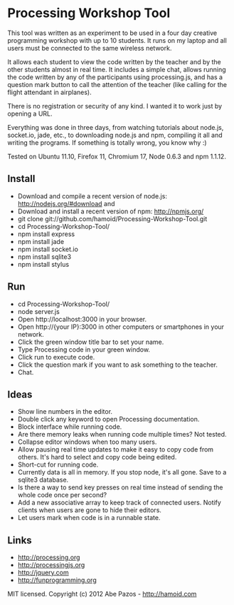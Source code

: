 # Processing Workshop Tool

This tool was written as an experiment to be used in a four day creative programming workshop with up to 10 students. It runs on my laptop and all users must be connected to the same wireless network.

It allows each student to view the code written by the teacher and by the other students almost in real time. It includes a simple chat, allows running the code written by any of the participants using processing.js, and has a question mark button to call the attention of the teacher (like calling for the flight attendant in airplanes).

There is no registration or security of any kind. I wanted it to work just by opening a URL.

Everything was done in three days, from watching tutorials about node.js, socket.io, jade, etc., to downloading node.js and npm, compiling it all and writing the programs. If something is totally wrong, you know why :)

Tested on Ubuntu 11.10, Firefox 11, Chromium 17, Node 0.6.3 and npm 1.1.12.

## Install
* Download and compile a recent version of node.js: http://nodejs.org/#download and
* Download and install a recent version of npm: http://npmjs.org/
* git clone git://github.com/hamoid/Processing-Workshop-Tool.git
* cd Processing-Workshop-Tool/
* npm install express
* npm install jade
* npm install socket.io
* npm install sqlite3
* npm install stylus

## Run
* cd Processing-Workshop-Tool/
* node server.js
* Open http://localhost:3000 in your browser.
* Open http://{your IP}:3000 in other computers or smartphones in your network.
* Click the green window title bar to set your name.
* Type Processing code in your green window.
* Click run to execute code.
* Click the question mark if you want to ask something to the teacher.
* Chat.

## Ideas
* Show line numbers in the editor.
* Double click any keyword to open Processing documentation.
* Block interface while running code.
* Are there memory leaks when running code multiple times? Not tested.
* Collapse editor windows when too many users.
* Allow pausing real time updates to make it easy to copy code from others. It's hard to select and copy code being edited.
* Short-cut for running code.
* Currently data is all in memory. If you stop node, it's all gone. Save to a sqlite3 database.
* Is there a way to send key presses on real time instead of sending the whole code once per second?
* Add a new associative array to keep track of connected users. Notify clients when users are gone to hide their editors.
* Let users mark when code is in a runnable state.

## Links
* http://processing.org
* http://processingjs.org
* http://jquery.com
* http://funprogramming.org

MIT licensed. Copyright (c) 2012 Abe Pazos - http://hamoid.com
